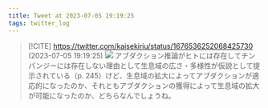 ```yaml
---
title: Tweet at 2023-07-05 19:19:25
tags: twitter_log
---
```


> [!CITE] https://twitter.com/kaisekiriu/status/1676536252068425730 (2023-07-05 19:19:25)
> ![](https://twitter.com/kaisekiriu/status/1676536252068425730)
> アブダクション推論がヒトには存在してチンパンジーには存在しない理由として生息域の広さ・多様性が仮説として提示されている（p. 245）けど、生息域の拡大によってアブダクションが適応的になったのか、それともアブダクションの獲得によって生息域の拡大が可能になったのか、どちらなんでしょうね。
